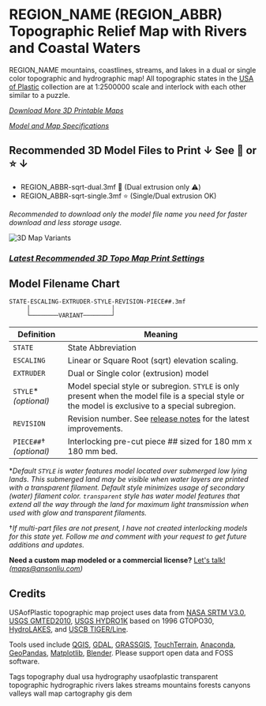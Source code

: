 # REGION_NAME (REGION_ABBR) Topographic Relief Map with Rivers and Coastal Waters

REGION_NAME mountains, coastlines, streams, and lakes in a dual or single color topographic and hydrographic map! All topographic states in the [USA of Plastic](https://www.printables.com/@ansonl/collections/714909) collection are at 1:2500000 scale and interlock with each other similar to a puzzle.

*[Download More 3D Printable Maps](https://ansonliu.com/maps/)*

*[Model and Map Specifications](https://ansonliu.com/maps/specifications/)*

## Recommended 3D Model Files to Print ↓ See 🌟 or ⭐ ↓

- REGION_ABBR-sqrt-dual.3mf 🌟 (Dual extrusion only ⚠️)
- REGION_ABBR-sqrt-single.3mf ⭐ (Single/Dual extrusion OK)

*Recommended to download only the model file name you need for faster download and less storage usage.*

![3D Map Variants](https://media.printables.com/media/prints/520841/images/4983945_1fdfa216-46f8-4da0-b22a-75d123423348_fba5a591-0e79-4da4-8628-35425e1dbed3/thumbs/inside/1600x1200/png/map-variants.webp)

### *[Latest Recommended 3D Topo Map Print Settings](https://ansonliu.com/maps/print-settings/)*

## Model Filename Chart

```
STATE-ESCALING-EXTRUDER-STYLE-REVISION-PIECE##.3mf
     │                       │
     └────────VARIANT────────┘
```

| Definition | Meaning |
| ---- | ---- |
| `STATE` | State Abbreviation |
| `ESCALING` | Linear or Square Root (sqrt) elevation scaling. |
| `EXTRUDER` | Dual or Single color (extrusion) model |
| `STYLE`* *(optional)* | Model special style or subregion. `STYLE` is only present when the model file is a special style or the model is exclusive to a special subregion. |
| `REVISION` | Revision number. See [release notes](https://ansonliu.com/maps/release-notes/) for the latest improvements. |
| `PIECE##`† *(optional)* | Interlocking pre-cut piece ## sized for 180 mm x 180 mm bed. |

**Default `STYLE` is water features model located over submerged low lying lands. This submerged land may be visible when water layers are printed with a transparent filament. Default style minimizes usage of secondary (water) filament color. `transparent` style has water model features that extend all the way through the land for maximum light transmission when used with glow and transparent filaments.*

†*If multi-part files are not present, I have not created interlocking models for this state yet. Follow me and comment with your request to get future additions and updates.*

**Need a custom map modeled or a commercial license?** [Let's talk!](mailto:maps@ansonliu.com) *([maps@ansonliu.com](mailto:maps@ansonliu.com))*

## Credits

USAofPlastic topographic map project uses data from [NASA SRTM V3.0](https://www2.jpl.nasa.gov/srtm/), [USGS GMTED2010](https://www.usgs.gov/coastal-changes-and-impacts/gmted2010), [USGS HYDRO1K](https://www.usgs.gov/centers/eros/science/usgs-eros-archive-digital-elevation-hydro1k) based on 1996 GTOPO30, [HydroLAKES](https://www.hydrosheds.org/products/hydrolakes), and [USCB TIGER/Line](https://www.census.gov/geographies/mapping-files/time-series/geo/tiger-line-file.html).

Tools used include [QGIS](https://www.qgis.org/), [GDAL](https://gdal.org/), [GRASSGIS](https://grass.osgeo.org/),  [TouchTerrain](https://touchterrain.geol.iastate.edu/), [Anaconda](https://www.anaconda.com/), [GeoPandas](https://geopandas.org/en/stable/), [Matplotlib](https://matplotlib.org/), [Blender](https://www.blender.org/).
Please support open data and FOSS software.

Tags
topography dual usa hydrography usaofplastic transparent topographic hydrographic rivers lakes streams mountains forests canyons valleys wall map cartography gis dem